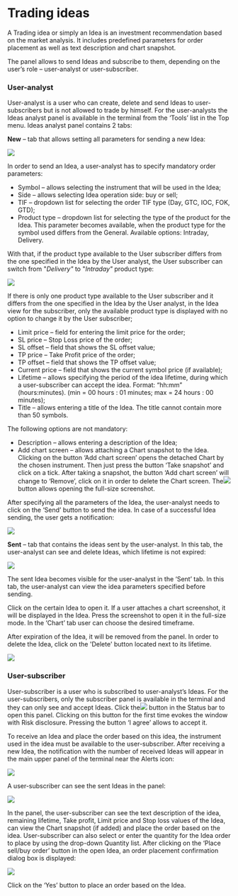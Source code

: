 # Trading ideas

A Trading idea or simply an Idea is an investment recommendation based on the market analysis. It includes predefined parameters for order placement as well as text description and chart snapshot.

The panel allows to send Ideas and subscribe to them, depending on the user’s role – user-analyst or user-subscriber.

### **User-analyst**

User-analyst is a user who can create, delete and send Ideas to user-subscribers but is not allowed to trade by himself. For the user-analysts the Ideas analyst panel is available in the terminal from the ‘Tools’ list in the Top menu. Ideas analyst panel contains 2 tabs:

**New** – ​tab that allows setting all parameters for sending a new Idea:

![](../../.gitbook/assets/sending-with-product-type.png)

In order to send an Idea, a user-analyst has to specify mandatory order parameters:

* Symbol – allows selecting the instrument that will be used in the Idea;
* Side – allows selecting Idea operation side: buy or sell;
* TIF – dropdown list for selecting the order TIF type \(Day, GTC, IOC, FOK, GTD\);
* Product type – dropdown list for selecting the type of the product for the Idea. This parameter becomes available, when the product type for the symbol used differs from the General. Available options: Intraday, Delivery.

With that, if the product type available to the User subscriber differs from the one specified in the Idea by the User analyst, the User subscriber can switch from "_Delivery"_ to "_Intraday"_ product type:

![](../../.gitbook/assets/selection.png)

If there is only one product type available to the User subscriber and it differs from the one specified in the Idea by the User analyst, in the Idea view for the subscriber, only the available product type is displayed with no option to change it by the User subscriber;

* Limit price – field for entering the limit price for the order;
* SL price – Stop Loss price of the order;
* SL offset – field that shows the SL offset value;
* TP price – Take Profit price of the order;
* TP offset – field that shows the TP offset value;
* Current price – field that shows the current symbol price \(if available\);
* Lifetime – allows specifying the period of the idea lifetime, during which a user-subscriber can accept the idea. Format: “hh:mm” \(hours:minutes\). \(min = 00 hours : 01 minutes; max = 24 hours : 00 minutes\);
* Title – allows entering a title of the Idea. The title cannot contain more than 50 symbols.

The following options are not mandatory:

* Description – allows entering a description of the Idea; 
* Add chart screen – allows attaching a Chart snapshot to the Idea. Clicking on the button ‘Add chart screen’ opens the detached Chart by the chosen instrument. Then just press the button ‘Take snapshot’ and click on a tick. After taking a snapshot, the button ‘Add chart screen’ will change to ‘Remove’, click on it in order to delete the Chart screen. The![](../../.gitbook/assets/7%20%288%29.png)  button allows opening the full-size screenshot.

After specifying all the parameters of the Idea, the user-analyst needs to click on the ‘Send’ button to send the idea. In case of a successful Idea sending, the user gets a notification:

![](../../.gitbook/assets/sent-successfully-new.png)

**Sent** –​ tab that contains the ideas sent by the user-analyst. In this tab, the user-analyst can see and delete Ideas, which lifetime is not expired:

![](../../.gitbook/assets/trading-idea2.png)

The sent Idea becomes visible for the user-analyst in the ‘Sent’ tab. In this tab, the user-analyst can view the idea parameters specified before sending.

Click on the certain Idea to open it. If a user attaches a chart screenshot, it will be displayed in the Idea. Press the screenshot to open it in the full-size mode. In the ‘Chart’ tab user can choose the desired timeframe.

After expiration of the Idea, it will be removed from the panel. In order to delete the Idea, click on the 'Delete' button located next to its lifetime.

![](../../.gitbook/assets/screenshot_2%20%2812%29.png)

### **User-subscriber** 

User-subscriber is a user who is subscribed to user-analyst’s Ideas. For the user-subscribers, only the subscriber panel is available in the terminal and they can only see and accept Ideas. Click the![](../../.gitbook/assets/1%20%2883%29.png)button in the Status bar to open this panel. Clicking on this button for the first time evokes the window with Risk disclosure. Pressing the button ‘I agree’ allows to accept it.

To receive an Idea and place the order based on this idea, the instrument used in the idea must be available to the user-subscriber. After receiving a new Idea, the notification with the number of received Ideas will appear in the main upper panel of the terminal near the Alerts icon:

![](../../.gitbook/assets/idea-notification.png)

A user-subscriber can see the sent Ideas in the panel:

![](../../.gitbook/assets/trading-idea1.png)

In the panel, the user-subscriber can see the text description of the idea, remaining lifetime, Take profit, Limit price and Stop loss values of the Idea, can view the Chart snapshot \(if added\) and place the order based on the idea. User-subscriber can also select or enter the quantity for the Idea order to place by using the drop-down Quantity list. After clicking on the ‘Place sell/buy order’ button in the open Idea, an order placement confirmation dialog box is displayed:

![](../../.gitbook/assets/6%20%2836%29.png)

Click on the ‘Yes’ button to place an order based on the Idea.

 

